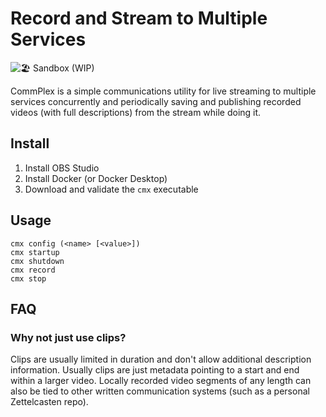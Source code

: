 # Record and Stream to Multiple Services

![🏖️ Sandbox (WIP)](https://img.shields.io/badge/status-wip-red)

CommPlex is a simple communications utility for live streaming to
multiple services concurrently and periodically saving and publishing
recorded videos (with full descriptions) from the stream while doing it.

## Install

1. Install OBS Studio
1. Install Docker (or Docker Desktop)
1. Download and validate the `cmx` executable

## Usage

```
cmx config (<name> [<value>])
cmx startup 
cmx shutdown
cmx record
cmx stop
```

## FAQ

### Why not just use clips?

Clips are usually limited in duration and don't allow additional
description information. Usually clips are just metadata pointing to a
start and end within a larger video. Locally recorded video segments of
any length can also be tied to other written communication systems (such
as a personal Zettelcasten repo).

